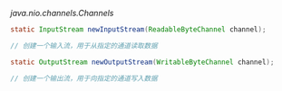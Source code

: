 *java.nio.channels.Channels*
```java
static InputStream newInputStream(ReadableByteChannel channel);

// 创建一个输入流，用于从指定的通道读取数据

static OutputStream newOutputStream(WritableByteChannel channel);

// 创建一个输出流，用于向指定的通道写入数据

```